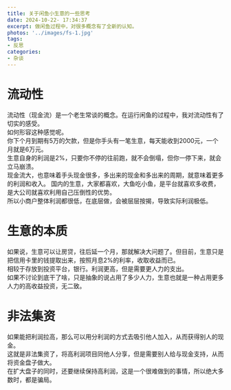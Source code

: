 ```yaml
---
title: 关于闲鱼小生意的一些思考
date: 2024-10-22- 17:34:37
excerpt: 做闲鱼过程中，对很多概念有了全新的认知。
photos: '../images/fs-1.jpg'
tags:
- 反思
categories:
- 杂谈
---
```


# 流动性

流动性（现金流）是一个老生常谈的概念。在运行闲鱼的过程中，我对流动性有了切实的感受。  
如何形容这种感觉呢。  
你下个月到期有5万的欠款，但是你手头有一笔生意，每天能收到2000元，一个月就是6万元。  
生意自身的利润是2%，只要你不停的往前跑，就不会倒塌，但你一停下来，就会立马崩溃。    
现金流大，也意味着手头现金很多，多出来的现金和多出来的周期，就意味着更多的利润和收入。 
国内的生意，大家都喜欢，大鱼吃小鱼，是平台就喜欢多收费，是大公司就喜欢利用自己压倒性的优势。  
所以小商户整体利润都很低，在底层做，会被层层按揭，导致实际利润极低。 

# 生意的本质

如果说，生意可以让房贷，往后延一个月，那就解决大问题了。但目前，生意只是把信用卡里的钱提取出来，按照月息2%的利率，收取收益而已。  
相较于存放到投资平台，银行。利润更高，但是需要更人力的支出。  
如果不讨论到底干了啥，只是抽象的说占用了多少人力，生意也就是一种占用更多人力的高收益投资，无二致。  

# 非法集资 

如果能把利润拉高，那么可以用分利润的方式去吸引他人加入，从而获得别人的现金。  
这就是非法集资了，将高利润项目同他人分享，但是需要别人给与现金支持，从而将资金盘子做大。  
在扩大盘子的同时，还要继续保持高利润，这是一个很难做到的事情，所以绝大多数时，都是骗局。  